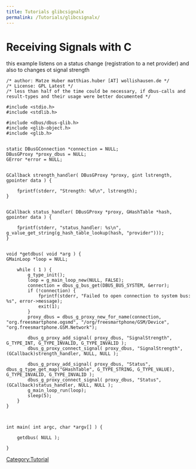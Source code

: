 ```yaml
---
title: Tutorials glibcsignalx
permalink: /Tutorials/glibcsignalx/
---
```


Receiving Signals with C
========================

this example listens on a status change (registration to a net provider) and also to changes ot signal strength

    /* author: Matze Huber matthias.huber [AT] wollishausen.de */
    /* License: GPL Latest */
    /* less than half of the time could be necessary, if dbus-calls and result-types and their usage were better documented */

    #include <stdio.h>
    #include <stdlib.h>

    #include <dbus/dbus-glib.h>
    #include <glib-object.h>
    #include <glib.h>


    static DBusGConnection *connection = NULL;
    DBusGProxy *proxy_dbus = NULL;
    GError *error = NULL;


    GCallback strength_handler( DBusGProxy *proxy, gint lstrength, gpointer data ) {

        fprintf(stderr, "Strength: %d\n", lstrength);
    }


    GCallback status_handler( DBusGProxy *proxy, GHashTable *hash, gpointer data ) {

        fprintf(stderr, "status_handler: %s\n", g_value_get_string(g_hash_table_lookup(hash, "provider")));
    }


    void *getdbus( void *arg ) {
    GMainLoop *loop = NULL;

        while ( 1 ) {
            g_type_init();
            loop = g_main_loop_new(NULL, FALSE);
            connection = dbus_g_bus_get(DBUS_BUS_SYSTEM, &error);
            if (!connection) {
                fprintf(stderr, "Failed to open connection to system bus: %s", error->message);
                exit(1);
            }
            proxy_dbus = dbus_g_proxy_new_for_name(connection, "org.freesmartphone.ogsmd", "/org/freesmartphone/GSM/Device", "org.freesmartphone.GSM.Network");

            dbus_g_proxy_add_signal( proxy_dbus, "SignalStrength", G_TYPE_INT, G_TYPE_INVALID, G_TYPE_INVALID );
            dbus_g_proxy_connect_signal( proxy_dbus, "SignalStrength", (GCallback)strength_handler, NULL, NULL );

            dbus_g_proxy_add_signal( proxy_dbus, "Status", dbus_g_type_get_map("GHashTable", G_TYPE_STRING, G_TYPE_VALUE), G_TYPE_INVALID, G_TYPE_INVALID );
            dbus_g_proxy_connect_signal( proxy_dbus, "Status", (GCallback)status_handler, NULL, NULL );
            g_main_loop_run(loop);
            sleep(5);
        }
    }



    int main( int argc, char *argv[] ) {

        getdbus( NULL );

    }

[Category:Tutorial](/Category:Tutorial "wikilink")